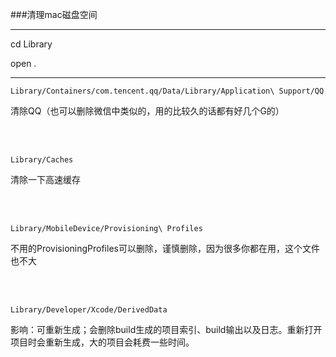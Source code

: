 


###清理mac磁盘空间



***

cd Library

open .

***
```
Library/Containers/com.tencent.qq/Data/Library/Application\ Support/QQ
```
清除QQ（也可以删除微信中类似的，用的比较久的话都有好几个G的） 
   
<br/><br/>

```
Library/Caches
```
清除一下高速缓存    

<br/><br/>    



```
Library/MobileDevice/Provisioning\ Profiles
```
不用的ProvisioningProfiles可以删除，谨慎删除，因为很多你都在用，这个文件也不大

<br/><br/>





 ```
 Library/Developer/Xcode/DerivedData
```
影响：可重新生成；会删除build生成的项目索引、build输出以及日志。重新打开项目时会重新生成，大的项目会耗费一些时间。

<br/><br/>









